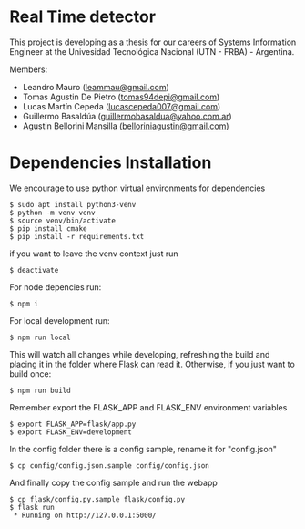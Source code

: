 # Real Time detector

This project is developing as a thesis for our careers of Systems Information Engineer at the Univesidad Tecnológica Nacional (UTN - FRBA) - Argentina.

Members:

- Leandro Mauro (leammau@gmail.com)
- Tomas Agustin De Pietro (tomas94depi@gmail.com)
- Lucas Martín Cepeda (lucascepeda007@gmail.com)
- Guillermo Basaldúa (guillermobasaldua@yahoo.com.ar)
- Agustin Bellorini Mansilla (belloriniagustin@gmail.com)

# Dependencies Installation
We encourage to use python virtual environments for dependencies
```
$ sudo apt install python3-venv 
$ python -m venv venv
$ source venv/bin/activate
$ pip install cmake 
$ pip install -r requirements.txt
```
if you want to leave the venv context just run 
```
$ deactivate
```

For node depencies run:
```
$ npm i
```
For local development run: 

```
$ npm run local
```
This will watch all changes while developing, refreshing the build and placing it in the folder where Flask can read it. Otherwise, if you just want to build once:
```
$ npm run build
```

Remember export the FLASK_APP and FLASK_ENV environment variables
```
$ export FLASK_APP=flask/app.py
$ export FLASK_ENV=development
```
In the config folder there is a config sample, rename it for "config.json"
```
$ cp config/config.json.sample config/config.json
```
And finally copy the config sample and run the webapp
```
$ cp flask/config.py.sample flask/config.py
$ flask run
 * Running on http://127.0.0.1:5000/
```
